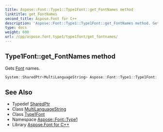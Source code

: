 ```yaml
---
title: Aspose::Font::Type1::Type1Font::get_FontNames method
linktitle: get_FontNames
second_title: Aspose.Font for C++
description: 'Aspose::Font::Type1::Type1Font::get_FontNames method. Gets Font names in C++.'
type: docs
weight: 600
url: /cpp/aspose.font.type1/type1font/get_fontnames/
---
```

## Type1Font::get_FontNames method


Gets [Font](../../../aspose.font/font/) names.

```cpp
System::SharedPtr<MultiLanguageString> Aspose::Font::Type1::Type1Font::get_FontNames() override
```

## See Also

* Typedef [SharedPtr](../../../system/sharedptr/)
* Class [MultiLanguageString](../../../aspose.font/multilanguagestring/)
* Class [Type1Font](../)
* Namespace [Aspose::Font::Type1](../../)
* Library [Aspose.Font for C++](../../../)
